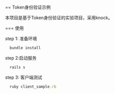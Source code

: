 == Token身份验证示例

  本项目是基于Token身份验证的实验项目，采用knock。

=== 使用

step 1: 准备环境

```ruby
  bundle install
```

step 2:启动服务

```ruby
  rails s
```

step 3: 客户端测试

```ruby
  ruby client_sample.rb
```

